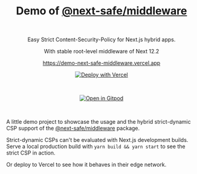 <div align="center">
<br />
<h1>Demo of <a href="https://www.npmjs.com/package/@next-safe/middleware">@next-safe/middleware</a></h1>
<br />

<p>Easy Strict Content-Security-Policy for Next.js hybrid apps.</p>

<p>With stable root-level middleware of Next 12.2</P>

https://demo-next-safe-middleware.vercel.app

[![Deploy with Vercel](https://vercel.com/button)](https://vercel.com/new/clone?repository-url=https%3A%2F%2Fgithub.com%2Fnibtime%2Fdemo-next-safe-middleware%2Ftree%2Fmaster) 

</br >

[![Open in Gitpod](https://gitpod.io/button/open-in-gitpod.svg)](https://gitpod.io/#https://github.com/nibtime/demo-next-safe-middleware)



</div>

<br />

A little demo project to showcase the usage and the hybrid strict-dynamic CSP support of the [@next-safe/middleware](https://www.npmjs.com/package/@next-safe/middleware) package.



Strict-dynamic CSPs can't be evaluated with Next.js development builds. Serve a local production build with `yarn build && yarn start` to see the  strict CSP in action.

Or deploy to Vercel to see how it behaves in their edge network.
